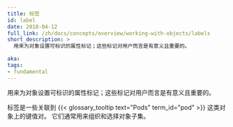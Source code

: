 ```yaml
---
title: 标签
id: label
date: 2018-04-12
full_link: /zh/docs/concepts/overview/working-with-objects/labels
short_description: >
  用来为对象设置可标识的属性标记；这些标记对用户而言是有意义且重要的。

aka: 
tags:
- fundamental
---
```


<!--
title: Label
id: label
date: 2018-04-12
full_link: /zh/docs/concepts/overview/working-with-objects/labels
short_description: >
  Tags objects with identifying attributes that are meaningful and relevant to users.

aka: 
tags:
- fundamental
-->

<!--
 Tags objects with identifying attributes that are meaningful and relevant to users.
-->

用来为对象设置可标识的属性标记；这些标记对用户而言是有意义且重要的。

<!--more--> 

<!--
Labels are key/value pairs that are attached to objects such as {{< glossary_tooltip text="Pods" term_id="pod" >}}. They are used to organize and to select subsets of objects.
-->

标签是一些关联到 {{< glossary_tooltip text="Pods" term_id="pod" >}} 这类对象上的键值对。
它们通常用来组织和选择对象子集。

